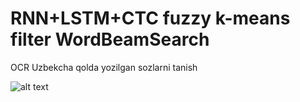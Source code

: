 # RNN+LSTM+CTC fuzzy k-means filter WordBeamSearch
OCR
Uzbekcha qolda yozilgan sozlarni tanish <p>
![alt text](https://github.com/githubharald/SimpleHTR/blob/master/doc/htr.png)
